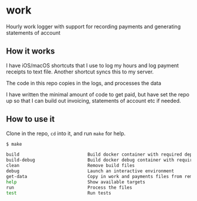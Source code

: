 # work
Hourly work logger with support for recording payments and generating statements of account

## How it works

I have iOS/macOS shortcuts that I use to log my hours and log payment receipts to text file. Another shortcut syncs this to my server. 

The code in this repo copies in the logs, and processes the data

I have written the minimal amount of code to get paid, but have set the repo up so that I can build out invoicing, statements of account etc if needed.

## How to use it

Clone in the repo, `cd` into it, and run `make` for help.

```bash
$ make

build                          Build docker container with required dependencies and data
build-debug                    Build docker debug container with required dependencies
clean                          Remove build files
debug                          Launch an interactive environment
get-data                       Copy in work and payments files from remote location
help                           Show available targets
run                            Process the files
test                           Run tests
```
